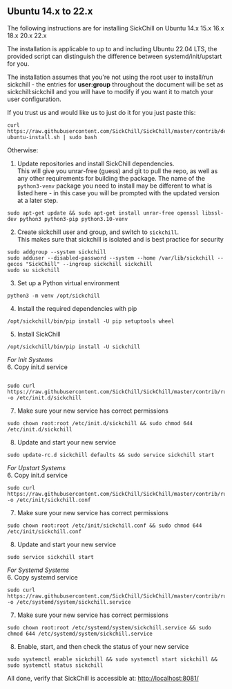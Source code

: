## Ubuntu 14.x to 22.x

The following instructions are for installing SickChill on Ubuntu 14.x 15.x 16.x 18.x 20.x 22.x

The installation is applicable to up to and including Ubuntu 22.04 LTS, the provided script can distinguish the difference between systemd/init/upstart for you.

The installation assumes that you're not using the root user to install/run sickchill - the entries for **user:group** throughout the document will be set as sickchill:sickchill and you will have to modify if you want it to match your user configuration.

If you trust us and would like us to just do it for you just paste this:

```shell
curl https://raw.githubusercontent.com/SickChill/SickChill/master/contrib/debian-ubuntu-install.sh | sudo bash
```

Otherwise:

1. Update repositories and install SickChill dependencies.  
   This will give you unrar-free (guess) and git to pull the repo, as well as any other requirements for building the package. The name of the `python3-venv` package you need to install may be different to what is listed here - in this case you will be prompted with the updated version at a later step.

```shell
sudo apt-get update && sudo apt-get install unrar-free openssl libssl-dev python3 python3-pip python3.10-venv
```

2. Create sickchill user and group, and switch to `sickchill`.  
   This makes sure that sickchill is isolated and is best practice for security

```shell
sudo addgroup --system sickchill
sudo adduser --disabled-password --system --home /var/lib/sickchill --gecos "SickChill" --ingroup sickchill sickchill
sudo su sickchill
```

3. Set up a Python virtual environment

```shell
python3 -m venv /opt/sickchill
```

4. Install the required dependencies with pip

```shell
/opt/sickchill/bin/pip install -U pip setuptools wheel
```

5. Install SickChill

```shell
/opt/sickchill/bin/pip install -U sickchill
```

_For Init Systems_  
6. Copy init.d service

```shell

sudo curl https://raw.githubusercontent.com/SickChill/SickChill/master/contrib/runscripts/init.ubuntu -o /etc/init.d/sickchill
```

7. Make sure your new service has correct permissions

```shell
sudo chown root:root /etc/init.d/sickchill && sudo chmod 644 /etc/init.d/sickchill
```

8. Update and start your new service

```shell
sudo update-rc.d sickchill defaults && sudo service sickchill start
```

_For Upstart Systems_  
6. Copy init.d service

```shell
sudo curl https://raw.githubusercontent.com/SickChill/SickChill/master/contrib/runscripts/init.upstart -o /etc/init/sickchill.conf
```

7. Make sure your new service has correct permissions

```shell
sudo chown root:root /etc/init/sickchill.conf && sudo chmod 644 /etc/init/sickchill.conf
```

8. Update and start your new service

```shell
sudo service sickchill start
```

_For Systemd Systems_  
6. Copy systemd service

```shell
sudo curl https://raw.githubusercontent.com/SickChill/SickChill/master/contrib/runscripts/init.systemd -o /etc/systemd/system/sickchill.service
```

7. Make sure your new service has correct permissions

```shell
sudo chown root:root /etc/systemd/system/sickchill.service && sudo chmod 644 /etc/systemd/system/sickchill.service
```

8. Enable, start, and then check the status of your new service

```shell
sudo systemctl enable sickchill && sudo systemctl start sickchill && sudo systemctl status sickchill
```

All done, verify that SickChill is accessible at: [http://localhost:8081/](http://localhost:8081)
